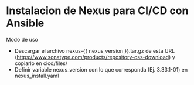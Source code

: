 # Instalacion de Nexus para CI/CD con Ansible


Modo de uso

- Descargar el archivo nexus-{{ nexus_version }}.tar.gz de esta URL (https://www.sonatype.com/products/repository-oss-download) y copiarlo en cicd/files/
- Definir variable nexus_version con lo que corresponda (Ej. 3.33.1-01) en nexus_install.yaml

